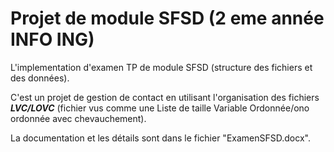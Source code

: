 # Projet de module SFSD (2 eme année INFO ING)
L'implementation d'examen TP de module SFSD (structure des fichiers et des données).

C'est un projet de gestion de contact en utilisant l'organisation des fichiers ***LVC/LOVC*** (fichier vus comme une Liste de taille Variable Ordonnée/ono ordonnée avec chevauchement).

La documentation et les détails sont dans le fichier "ExamenSFSD.docx".
